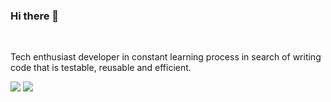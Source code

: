### Hi there 👋 

<br/>

Tech enthusiast developer in constant learning process in search of writing code that is testable, reusable and efficient.

<img src="https://github-readme-stats.vercel.app/api/top-langs/?username=joselu-dev&layout=compact&theme=react"/>

<img src="https://github-readme-stats.vercel.app/api?username=joselu-dev&show_icons=true&theme=react" />
